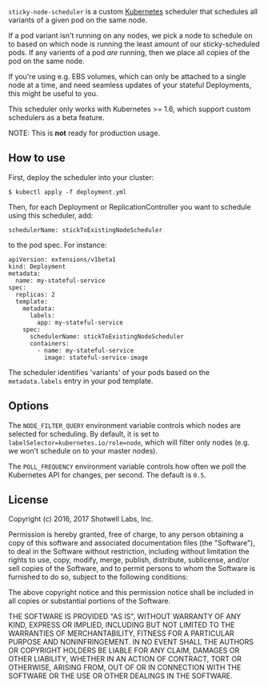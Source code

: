 `sticky-node-scheduler` is a custom [Kubernetes](http://kubernetes.io/)
scheduler that schedules all variants of a given pod on the same node.

If a pod variant isn't running on any nodes, we pick a node to schedule on to
based on which node is running the least amount of our sticky-scheduled pods.
If any varients of a pod *are* running, then we place all copies of the pod
on the same node.

If you're using e.g. EBS volumes, which can only be attached to a single node
at a time, and need seamless updates of your stateful Deployments, this might
be useful to you.

This scheduler only works with Kubernetes >= 1.6, which support custom
schedulers as a beta feature.

NOTE: This is **not** ready for production usage.


How to use
----------

First, deploy the scheduler into your cluster:

    $ kubectl apply -f deployment.yml

Then, for each Deployment or ReplicationController you want to schedule
using this scheduler, add:

    schedulerName: stickToExistingNodeScheduler

to the pod spec.  For instance:

    apiVersion: extensions/v1beta1
    kind: Deployment
    metadata:
      name: my-stateful-service
    spec:
      replicas: 2
      template:
        metadata:
          labels:
            app: my-stateful-service
        spec:
          schedulerName: stickToExistingNodeScheduler
          containers:
            - name: my-stateful-service
              image: stateful-service-image


The scheduler identifies 'variants' of your pods based on the
`metadata.labels` entry in your pod template.


Options
-------

The `NODE_FILTER_QUERY` environment variable controls which nodes are
selected for scheduling.  By default, it is set to
`labelSelector=kubernetes.io/role=node`, which will filter only nodes (e.g.
we won't schedule on to your master nodes).

The `POLL_FREQUENCY` environment variable controls how often we poll the
Kubernetes API for changes, per second.  The default is `0.5`.


License
-------

Copyright (c) 2016, 2017 Shotwell Labs, Inc.

Permission is hereby granted, free of charge, to any person obtaining a copy of
this software and associated documentation files (the "Software"), to deal in
the Software without restriction, including without limitation the rights to
use, copy, modify, merge, publish, distribute, sublicense, and/or sell copies
of the Software, and to permit persons to whom the Software is furnished to do
so, subject to the following conditions:

The above copyright notice and this permission notice shall be included in all
copies or substantial portions of the Software.

THE SOFTWARE IS PROVIDED "AS IS", WITHOUT WARRANTY OF ANY KIND, EXPRESS OR
IMPLIED, INCLUDING BUT NOT LIMITED TO THE WARRANTIES OF MERCHANTABILITY,
FITNESS FOR A PARTICULAR PURPOSE AND NONINFRINGEMENT. IN NO EVENT SHALL THE
AUTHORS OR COPYRIGHT HOLDERS BE LIABLE FOR ANY CLAIM, DAMAGES OR OTHER
LIABILITY, WHETHER IN AN ACTION OF CONTRACT, TORT OR OTHERWISE, ARISING FROM,
OUT OF OR IN CONNECTION WITH THE SOFTWARE OR THE USE OR OTHER DEALINGS IN THE
SOFTWARE.
